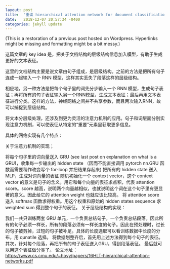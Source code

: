 ```yaml
---
layout: post
title:  "重读 hierarchical attention network for document classification"
date:   2018-12-07 20:57:34 -0400
categories: jekyll update
---
```


(This is a restoration of a previous post hosted on Wordpress. Hyperlinks might be missing and formatting might be a bit messy.)

这篇文章的 key idea 是，把关于文档结构的层级结构信息加入模型，有助于生成更好的文本表征。

这里的文档结构主要是说文章由句子组成，是层级结构。之前的方法是把所有句子连成一起输入一个 RNN 模型，这样其实丢失了段落这样的层级结构。

相应地，另一种方法是把每个句子里的词先分步输入一个 RNN 模型，生成句子表征；再将所有的句子表征输入另一个RNN模型，生成文本表征；最后再用文本表征进行分类。这样的方法，神经网络之间并不共享参数，而且两次输入RNN，故可以捕捉到层级结构。

将文本分层级处理，还涉及到更为灵活的注意力机制的应用。句子和词层面分别实现注意力机制，可以使表征从特定的“重要”元素里获取更多信息。

具体的网络实现有几个特点：

关于注意力机制的实现；

将每个句子里的词向量送入 GRU (see last post on explanation on what is a GRU)，收集每一步输出的 hidden state （因而不能直接调用 pytorch nn.GRU 函数而需要稍作改变写个 for-loop 并把结果存起来)
把所有的 hidden state 送入MLP，生成对词向量的表征
随机初始化一个 context vector，这个 context vector 的意义是句子的含义。用它和每个向量的表征求点积，代表 attention score。score 越高，说明两个向量越相似，也就说明这个词在这个句子里有更显著的意义。因此给它的 attention weight 也就应该比较高。
将 attention score 送入 softmax 函数求得权重。用这个权重和原始的 hidden states sequence 求 weighted sum 得到整个句子的表征。
关于层级结构的实现：

我们一共只训练两套 GRU 单元，一个负责总结句子，一个负责总结段落。因此所有的句子必须一样长，所有的段落必须有一样长度的句子。因此在预处理时，过长的句子被剪掉，过短的句子被补足。具体的长度选取可以看训练数据中长度的分布，用 qunatile 选择。
将数据划整齐后，首先用上述方法得到每个句子的表征。
其次，针对每个段落，再把所有的句子表征送入GRU，得到段落表征。
最后就可以用这个表征做分类了。
论文地址：https://www.cs.cmu.edu/~hovy/papers/16HLT-hierarchical-attention-networks.pdf


